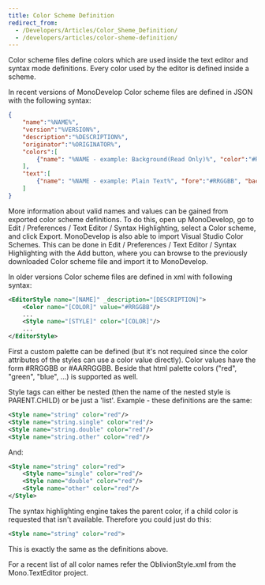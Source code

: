 ```yaml
---
title: Color Scheme Definition
redirect_from:
  - /Developers/Articles/Color_Sheme_Definition/
  - /developers/articles/color-sheme-definition/
---
```


Color scheme files define colors which are used inside the text editor and syntax mode definitions. Every color used by the editor is defined inside a scheme.

In recent versions of MonoDevelop Color scheme files are defined in JSON with the following syntax:

``` json
{
    "name":"%NAME%",
    "version":"%VERSION%",
    "description":"%DESCRIPTION%",
    "originator":"%ORIGINATOR%",
    "colors":[
        {"name": "%NAME - example: Background(Read Only)%", "color":"#RRGGBB", "secondcolor":"#RRGGBB", "bordercolor":"#RRGGBB"},
    ],
    "text":[
        {"name": "%NAME - example: Plain Text%", "fore":"#RRGGBB", "back":"#RRGGBB", "weight":"%WEIGHT - example: Bold%", "style":"%STYLE - example: Italic%"},
    ]
}
```

More information about valid names and values can be gained from exported color scheme definitions. To do this, open up MonoDevelop, go to Edit / Preferences / Text Editor / Syntax Highlighting, select a Color scheme, and click Export.
MonoDevelop is also able to import Visual Studio Color Schemes. This can be done in Edit / Preferences / Text Editor / Syntax Highlighting with the Add button, where you can browse to the previously downloaded Color scheme file and import it to MonoDevelop.

In older versions Color scheme files are defined in xml with following syntax:

``` xml
<EditorStyle name="[NAME]" _description="[DESCRIPTION]">
    <Color name="[COLOR]" value="#RRGGBB"/>
    ...
    <Style name="[STYLE]" color="[COLOR]"/>
    ...
</EditorStyle>
```

First a custom palette can be defined (but it's not required since the color attributes of the styles can use a color value directly). Color values have the form \#RRGGBB or \#AARRGGBB. Beside that html palette colors ("red", "green", "blue", ...) is supported as well.

Style tags can either be nested (then the name of the nested style is PARENT.CHILD) or be just a 'list'. Example - these definitions are the same:

``` xml
<Style name="string" color="red"/>
<Style name="string.single" color="red"/>
<Style name="string.double" color="red"/>
<Style name="string.other" color="red"/>
```

And:

``` xml
<Style name="string" color="red">
    <Style name="single" color="red"/>
    <Style name="double" color="red"/>
    <Style name="other" color="red"/>
</Style>
```

The syntax highlighting engine takes the parent color, if a child color is requested that isn't available. Therefore you could just do this:

``` xml
<Style name="string" color="red">
```

This is exactly the same as the definitions above.

For a recent list of all color names refer the OblivionStyle.xml from the Mono.TextEditor project.
